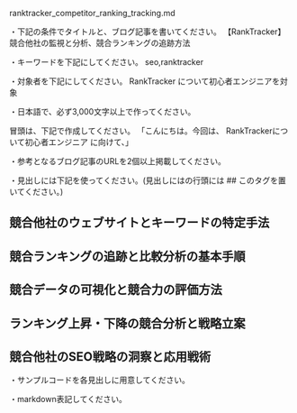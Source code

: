 ranktracker_competitor_ranking_tracking.md

・下記の条件でタイトルと、ブログ記事を書いてください。
【RankTracker】競合他社の監視と分析、競合ランキングの追跡方法

・キーワードを下記にしてください。
seo,ranktracker

・対象者を下記にしてください。
  RankTracker について初心者エンジニアを対象


・日本語で、必ず3,000文字以上で作ってください。

冒頭は、下記で作成してください。
「こんにちは。今回は、
RankTrackerについて初心者エンジニア
に向けて、」

・参考となるブログ記事のURLを2個以上掲載してください。

・見出しには下記を使ってください。(見出しにはの行頭には ## このタグを置いてください。)
## 競合他社のウェブサイトとキーワードの特定手法
## 競合ランキングの追跡と比較分析の基本手順
## 競合データの可視化と競合力の評価方法
## ランキング上昇・下降の競合分析と戦略立案
## 競合他社のSEO戦略の洞察と応用戦術

・サンプルコードを各見出しに用意してください。

・markdown表記してください。


